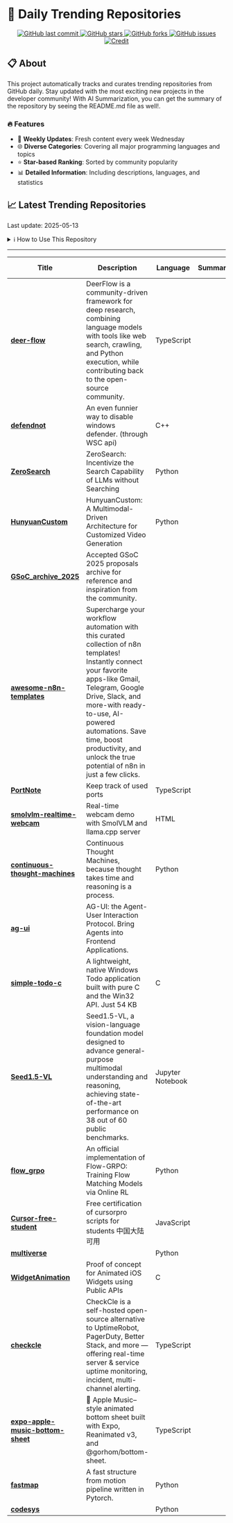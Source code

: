 # 🌟 Daily Trending Repositories

<div align="center">
<a href="https://github.com/marc-ko/daily-trending-repo/commits/main">
    <img src="https://img.shields.io/github/last-commit/marc-ko/daily-trending-repo" alt="GitHub last commit" />
</a>

<a href="https://github.com/marc-ko/daily-trending-repo/stargazers">
    <img src="https://img.shields.io/github/stars/marc-ko/daily-trending-repo" alt="GitHub stars" />
</a>
<a href="https://github.com/marc-ko/daily-trending-repo/network/members">
    <img src="https://img.shields.io/github/forks/marc-ko/daily-trending-repo" alt="GitHub forks" />
</a>
<a href="https://github.com/marc-ko/daily-trending-repo/issues">
    <img src="https://img.shields.io/github/issues/marc-ko/daily-trending-repo" alt="GitHub issues" />
</a>
<a alt="credit" href="https://github.com/zezhishao/DailyArXiv">
 <img src="https://img.shields.io/badge/credit%20-%20Idea%20From%20This%20Repo-blue" alt="Credit">
</a>
</div>

## 📋 About

This project automatically tracks and curates trending repositories from GitHub daily. Stay updated with the most exciting new projects in the developer community! With AI Summarization, you can get the summary of the repository by seeing the README.md file as well!.

### 🔥 Features

- 🔄 **Weekly Updates**: Fresh content every week Wednesday
- 🌐 **Diverse Categories**: Covering all major programming languages and topics
- ⭐ **Star-based Ranking**: Sorted by community popularity
- 📊 **Detailed Information**: Including descriptions, languages, and statistics

## 📈 Latest Trending Repositories

Last update: 2025-05-13

<details>
<summary>ℹ️ How to Use This Repository</summary>

1. **Star & Watch**: Click the 'Star' and 'Watch' buttons to receive weekly email notifications
2. **Browse**: Explore trending repositories organized by popularity
3. **Contribute**: Feel free to open issues or suggest improvements

</details>

---

| **Title** | **Description** | **Language** | **Summary** | **Tags** | **Stars Count** |
| --- | --- | --- | --- | --- | --- |
| **[deer-flow](https://github.com/bytedance/deer-flow)** | DeerFlow is a community-driven framework for deep research, combining language models with tools like web search, crawling, and Python execution, while contributing back to the open-source community. | TypeScript |  | <details><summary>agent...</summary><p>agent, agentic, agentic-framework, agentic-workflow, ai, ai-agents, bytedance, deep-research, langchain, langgraph, langmanus, llm, multi-agent, nodejs, podcast, python, typescript</p></details> | 6701 |
| **[defendnot](https://github.com/es3n1n/defendnot)** | An even funnier way to disable windows defender. (through WSC api) | C++ |  |  | 935 |
| **[ZeroSearch](https://github.com/Alibaba-NLP/ZeroSearch)** | ZeroSearch: Incentivize the Search Capability of LLMs without Searching | Python |  |  | 660 |
| **[HunyuanCustom](https://github.com/Tencent/HunyuanCustom)** | HunyuanCustom: A Multimodal-Driven Architecture for Customized Video Generation | Python |  | <details><summary>audio...</summary><p>audio-driven, diffusion-models, image-to-video, image-to-video-generation, video-editing, video-generation</p></details> | 624 |
| **[GSoC_archive_2025](https://github.com/SammanSarkar/GSoC_archive_2025)** | Accepted GSoC 2025 proposals archive for reference and inspiration from the community. |  |  |  | 525 |
| **[awesome-n8n-templates](https://github.com/enescingoz/awesome-n8n-templates)** | Supercharge your workflow automation with this curated collection of n8n templates! Instantly connect your favorite apps-like Gmail, Telegram, Google Drive, Slack, and more-with ready-to-use, AI-powered automations. Save time, boost productivity, and unlock the true potential of n8n in just a few clicks. |  |  | <details><summary>autom...</summary><p>automation, automation-templates, integration, n8n, n8n-automation, n8n-template, no-code-ai, no-code-automation, workflow-automation</p></details> | 488 |
| **[PortNote](https://github.com/crocofied/PortNote)** | Keep track of used ports | TypeScript |  |  | 400 |
| **[smolvlm-realtime-webcam](https://github.com/ngxson/smolvlm-realtime-webcam)** | Real-time webcam demo with SmolVLM and llama.cpp server | HTML |  |  | 376 |
| **[continuous-thought-machines](https://github.com/SakanaAI/continuous-thought-machines)** | Continuous Thought Machines, because thought takes time and reasoning is a process. | Python |  |  | 349 |
| **[ag-ui](https://github.com/ag-ui-protocol/ag-ui)** | AG-UI: the Agent-User Interaction Protocol. Bring Agents into Frontend Applications. |  |  |  | 346 |
| **[simple-todo-c](https://github.com/Efeckc17/simple-todo-c)** | A lightweight, native Windows Todo application built with pure C and the Win32 API. Just 54 KB | C |  | <details><summary>c, gu...</summary><p>c, gui, minimal, native, todo, todo-app, tray-application, winapi-application, windows</p></details> | 341 |
| **[Seed1.5-VL](https://github.com/ByteDance-Seed/Seed1.5-VL)** | Seed1.5-VL, a vision-language foundation model designed to advance general-purpose multimodal understanding and reasoning, achieving state-of-the-art performance on 38 out of 60 public benchmarks. | Jupyter Notebook |  | <details><summary>cookb...</summary><p>cookbook, large-language-model, multimodal-large-language-models, vision-language-model</p></details> | 325 |
| **[flow_grpo](https://github.com/yifan123/flow_grpo)** | An official implementation of Flow-GRPO: Training Flow Matching Models via Online RL | Python |  |  | 291 |
| **[Cursor-free-student](https://github.com/DIFFfeng/Cursor-free-student)** | Free certification of cursorpro scripts for students 中国大陆可用 | JavaScript |  |  | 263 |
| **[multiverse](https://github.com/EnigmaLabsAI/multiverse)** |  | Python |  |  | 194 |
| **[WidgetAnimation](https://github.com/brycebostwick/WidgetAnimation)** | Proof of concept for Animated iOS Widgets using Public APIs | C |  |  | 171 |
| **[checkcle](https://github.com/operacle/checkcle)** | CheckCle is a self-hosted open-source alternative to UptimeRobot, PagerDuty, Better Stack, and more — offering real-time server & service uptime monitoring, incident, multi-channel alerting. | TypeScript |  | <details><summary>api, ...</summary><p>api, monitoring, pocketbase, realtime, typescript, uptime</p></details> | 155 |
| **[expo-apple-music-bottom-sheet](https://github.com/mahdidavoodi7/expo-apple-music-bottom-sheet)** | 🎵 Apple Music–style animated bottom sheet built with Expo, Reanimated v3, and @gorhom/bottom-sheet. | TypeScript |  |  | 144 |
| **[fastmap](https://github.com/pals-ttic/fastmap)** | A fast structure from motion pipeline written in Pytorch. | Python |  |  | 143 |
| **[codesys](https://github.com/RVCA212/codesys)** |  | Python |  |  | 142 |

